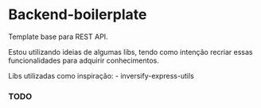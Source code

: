 # Backend-boilerplate

Template base para REST API.

Estou utilizando ideias de algumas libs, tendo como intenção recriar essas funcionalidades para adquirir conhecimentos.

Libs utilizadas como inspiração: - inversify-express-utils

### TODO

